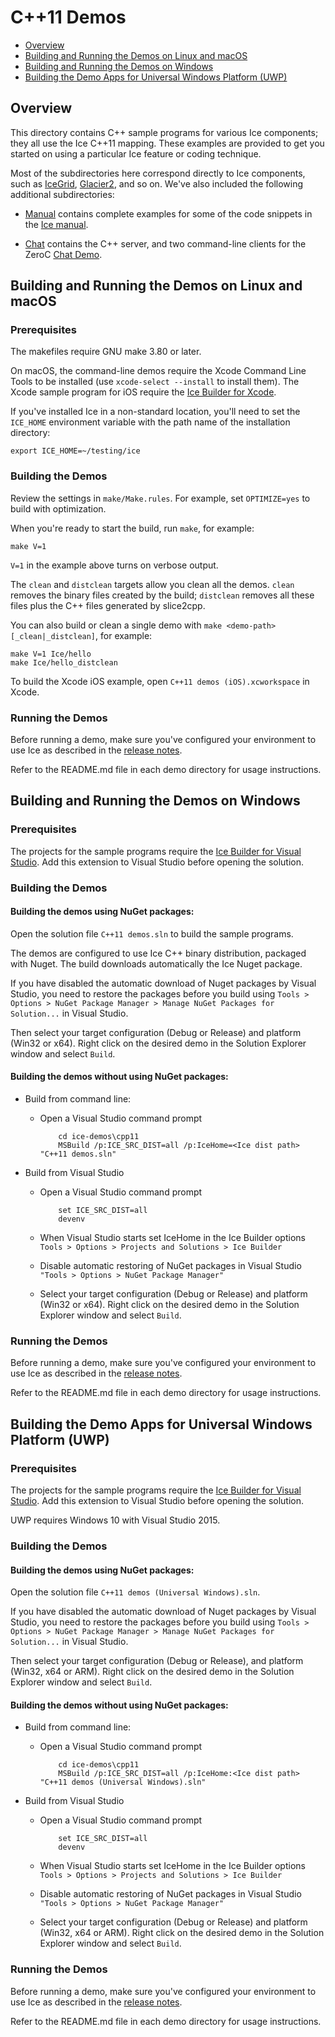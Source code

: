 # C++11 Demos

- [Overview](#overview)
- [Building and Running the Demos on Linux and macOS](#building-and-running-the-demos-on-linux-and-macos)
- [Building and Running the Demos on Windows](#building-and-running-the-demos-on-windows)
- [Building the Demo Apps for Universal Windows Platform (UWP)](#building-the-demo-apps-for-universal-windows-platform-uwp)

## Overview

This directory contains C++ sample programs for various Ice components; they all
use the Ice C++11 mapping. These examples are provided to get you started on using
a particular Ice feature or coding technique.

Most of the subdirectories here correspond directly to Ice components, such as
[IceGrid](./IceGrid), [Glacier2](./Glacier2), and so on. We've also included the
following additional subdirectories:

- [Manual](./Manual) contains complete examples for some of the code snippets
in the [Ice manual][1].

- [Chat](./Chat) contains the C++ server, and two command-line clients
for the ZeroC [Chat Demo][2].

## Building and Running the Demos on Linux and macOS

### Prerequisites

The makefiles require GNU make 3.80 or later.

On macOS, the command-line demos require the Xcode Command Line Tools to be
installed (use `xcode-select --install` to install them). The Xcode sample
program for iOS require the [Ice Builder for Xcode][3].

If you've installed Ice in a non-standard location, you'll need to set the
`ICE_HOME` environment variable with the path name of the
installation directory:

    export ICE_HOME=~/testing/ice

### Building the Demos

Review the settings in `make/Make.rules`. For example, set `OPTIMIZE=yes`
to build with optimization.

When you're ready to start the build, run `make`, for example:

    make V=1

`V=1` in the example above turns on verbose output.

The `clean` and `distclean` targets allow you clean all the demos. `clean`
removes the binary files created by the build; `distclean` removes all these
files plus the C++ files generated by slice2cpp.

You can also build or clean a single demo with `make <demo-path>[_clean|_distclean]`,
for example:

    make V=1 Ice/hello
    make Ice/hello_distclean

To build the Xcode iOS example, open `C++11 demos (iOS).xcworkspace` in Xcode.

### Running the Demos

Before running a demo, make sure you've configured your environment to use Ice
as described in the [release notes][4].

Refer to the README.md file in each demo directory for usage instructions.

## Building and Running the Demos on Windows

### Prerequisites

The projects for the sample programs require the [Ice Builder for Visual Studio][5].
Add this extension to Visual Studio before opening the solution.

### Building the Demos

#### Building the demos using NuGet packages:

Open the solution file `C++11 demos.sln` to build the sample programs.

The demos are configured to use Ice C++ binary distribution, packaged with
Nuget. The build downloads automatically the Ice Nuget package.

If you have disabled the automatic download of Nuget packages by Visual Studio,
you need to restore the packages before you build using
`Tools > Options > NuGet Package Manager > Manage NuGet Packages for Solution...` in
Visual Studio.

Then select your target configuration (Debug or Release) and platform (Win32
or x64). Right click on the desired demo in the Solution Explorer window and
select `Build`.

#### Building the demos without using NuGet packages:

- Build from command line:
  * Open a Visual Studio command prompt

            cd ice-demos\cpp11
            MSBuild /p:ICE_SRC_DIST=all /p:IceHome=<Ice dist path> "C++11 demos.sln"

- Build from Visual Studio
  * Open a Visual Studio command prompt

            set ICE_SRC_DIST=all
            devenv

  * When Visual Studio starts set IceHome in the Ice Builder options
    `Tools > Options > Projects and Solutions > Ice Builder`
  * Disable automatic restoring of NuGet packages in Visual Studio
    `"Tools > Options > NuGet Package Manager"`
  * Select your target configuration (Debug or Release) and platform (Win32 or x64).
    Right click on the desired demo in the Solution Explorer window and select `Build`.

### Running the Demos

Before running a demo, make sure you've configured your environment to use Ice
as described in the [release notes][4].

Refer to the README.md file in each demo directory for usage instructions.

## Building the Demo Apps for Universal Windows Platform (UWP)

### Prerequisites

The projects for the sample programs require the [Ice Builder for Visual Studio][5].
Add this extension to Visual Studio before opening the solution.

UWP requires Windows 10 with Visual Studio 2015.

### Building the Demos

#### Building the demos using NuGet packages:

Open the solution file `C++11 demos (Universal Windows).sln`.

If you have disabled the automatic download of Nuget packages by Visual Studio,
you need to restore the packages before you build using
`Tools > Options > NuGet Package Manager > Manage NuGet Packages for Solution...` in
Visual Studio.

Then select your target configuration (Debug or Release), and platform
(Win32, x64 or ARM). Right click on the desired demo in the Solution Explorer
window and select `Build`.

#### Building the demos without using NuGet packages:

- Build from command line:
  * Open a Visual Studio command prompt

            cd ice-demos\cpp11
            MSBuild /p:ICE_SRC_DIST=all /p:IceHome:<Ice dist path> "C++11 demos (Universal Windows).sln"

- Build from Visual Studio
  * Open a Visual Studio command prompt

            set ICE_SRC_DIST=all
            devenv

  * When Visual Studio starts set IceHome in the Ice Builder options
    `Tools > Options > Projects and Solutions > Ice Builder`
  * Disable automatic restoring of NuGet packages in Visual Studio
    `"Tools > Options > NuGet Package Manager"`
  * Select your target configuration (Debug or Release) and platform (Win32, x64 or ARM).
    Right click on the desired demo in the Solution Explorer window and select `Build`.

### Running the Demos

Before running a demo, make sure you've configured your environment to use Ice
as described in the [release notes][4].

Refer to the README.md file in each demo directory for usage instructions.

[1]: https://doc.zeroc.com/display/Ice37/Ice+Manual
[2]: https://doc.zeroc.com/display/Doc/Chat+Demo
[3]: https://github.com/zeroc-ice/ice-builder-xcode
[4]: https://doc.zeroc.com/display/Ice37/Ice+Release+Notes
[5]: https://github.com/zeroc-ice/ice-builder-visualstudio
